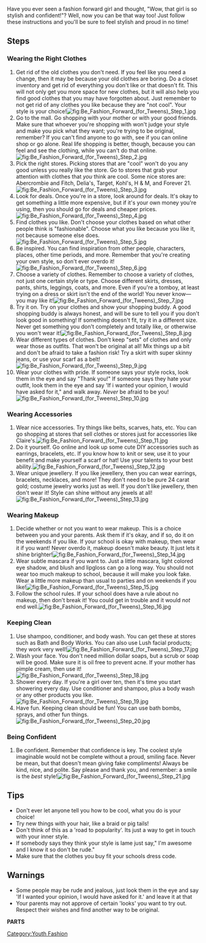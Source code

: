 Have you ever seen a fashion forward girl and thought, "Wow, that girl
is so stylish and confident!"? Well, now you can be that way too! Just
follow these instructions and you'll be sure to feel stylish and proud
in no time!

## Steps

### Wearing the Right Clothes

1.  Get rid of the old clothes you don't need. If you feel like you need
    a change, then it may be because your old clothes are boring. Do a
    closet inventory and get rid of everything you don't like or that
    doesn't fit. This will not only get you more space for new clothes,
    but it will also help you find good clothes that you may have
    forgotten about. Just remember to not get rid of any clothes you
    like because they are "not cool". Your style is your
    choice!![](Be_Fashion_Forward_(for_Tweens)_Step_1.jpg "fig:Be_Fashion_Forward_(for_Tweens)_Step_1.jpg")
2.  Go to the mall. Go shopping with your mother or with your good
    friends. Make sure that whoever you're shopping with won't judge
    your style and make you pick what they want; you're trying to be
    original, remember? If you can't find anyone to go with, see if you
    can online shop or go alone. Real life shopping is better, though,
    because you can feel and see the clothing, while you can't do that
    online.![](Be_Fashion_Forward_(for_Tweens)_Step_2.jpg "fig:Be_Fashion_Forward_(for_Tweens)_Step_2.jpg")
3.  Pick the right stores. Picking stores that are "cool" won't do you
    any good unless you really like the store. Go to stores that grab
    your attention with clothes that *you* think are cool. Some nice
    stores are: Abercrombie and Fitch, Delia's, Target, Kohl's, H & M,
    and Forever
    21.![](Be_Fashion_Forward_(for_Tweens)_Step_3.jpg "fig:Be_Fashion_Forward_(for_Tweens)_Step_3.jpg")
4.  Look for deals. Once you're in a store, look around for deals. It's
    okay to get something a little more expensive, but if it's your own
    money you're using, then you should go for deals and cheaper
    prices.![](Be_Fashion_Forward_(for_Tweens)_Step_4.jpg "fig:Be_Fashion_Forward_(for_Tweens)_Step_4.jpg")
5.  Find clothes you like. Don't choose your clothes based on what other
    people think is "fashionable". Choose what you like because you like
    it, not because someone else
    does.![](Be_Fashion_Forward_(for_Tweens)_Step_5.jpg "fig:Be_Fashion_Forward_(for_Tweens)_Step_5.jpg")
6.  Be inspired. You can find inspiration from other people, characters,
    places, other time periods, and more. Remember that you're creating
    your own style, so don't ever overdo
    it!![](Be_Fashion_Forward_(for_Tweens)_Step_6.jpg "fig:Be_Fashion_Forward_(for_Tweens)_Step_6.jpg")
7.  Choose a variety of clothes. Remember to choose a variety of
    clothes, not just one certain style or type. Choose different
    skirts, dresses, pants, shirts, leggings, coats, and more. Even if
    you're a tomboy, at least trying on a dress or skirt isn't the end
    of the world! You never know—you may like
    it!![](Be_Fashion_Forward_(for_Tweens)_Step_7.jpg "fig:Be_Fashion_Forward_(for_Tweens)_Step_7.jpg")
8.  Try it on. Try on your clothes and show your shopping buddy. A good
    shopping buddy is always honest, and will be sure to tell you if you
    don't look good in something! If something doesn't fit, try it in a
    different size. Never get something you don't completely and totally
    like, or otherwise you won't wear
    it!![](Be_Fashion_Forward_(for_Tweens)_Step_8.jpg "fig:Be_Fashion_Forward_(for_Tweens)_Step_8.jpg")
9.  Wear different types of clothes. Don't keep "sets" of clothes and
    only wear those as outfits. That won't be original at all! Mix
    things up a bit and don't be afraid to take a fashion risk! Try a
    skirt with super skinny jeans, or use your scarf as a
    belt!![](Be_Fashion_Forward_(for_Tweens)_Step_9.jpg "fig:Be_Fashion_Forward_(for_Tweens)_Step_9.jpg")
10. Wear your clothes with pride. If someone says your style rocks, look
    them in the eye and say "Thank you!" If someone says they hate your
    outfit, look them in the eye and say 'If i wanted your opinion, I
    would have asked for it," and walk away. *Never* be afraid to be
    you!![](Be_Fashion_Forward_(for_Tweens)_Step_10.jpg "fig:Be_Fashion_Forward_(for_Tweens)_Step_10.jpg")

### Wearing Accessories

1.  Wear nice accessories. Try things like belts, scarves, hats, etc.
    You can go shopping at stores that sell clothes or stores just for
    accessories like
    Claire's.![](Be_Fashion_Forward_(for_Tweens)_Step_11.jpg "fig:Be_Fashion_Forward_(for_Tweens)_Step_11.jpg")
2.  Do it yourself. Go online and look up some cute DIY accessories such
    as earrings, bracelets, etc. If you know how to knit or sew, use it
    to your benefit and make yourself a scarf or hat! Use your talents
    to your best
    ability.![](Be_Fashion_Forward_(for_Tweens)_Step_12.jpg "fig:Be_Fashion_Forward_(for_Tweens)_Step_12.jpg")
3.  Wear unique jewellery. If you like jewellery, then you can wear
    earrings, bracelets, necklaces, and more! They don't need to be pure
    24 carat gold; costume jewelry works just as well. If you don't like
    jewellery, then don't wear it! Style can shine without any jewels at
    all!![](Be_Fashion_Forward_(for_Tweens)_Step_13.jpg "fig:Be_Fashion_Forward_(for_Tweens)_Step_13.jpg")

### Wearing Makeup

1.  Decide whether or not you want to wear makeup. This is a choice
    between you and your parents. Ask them if it's okay, and if so, do
    it on the weekends if you like. If your school is okay with makeup,
    then wear it if you want! Never overdo it, makeup doesn't make
    beauty. It just lets it shine
    brighter!![](Be_Fashion_Forward_(for_Tweens)_Step_14.jpg "fig:Be_Fashion_Forward_(for_Tweens)_Step_14.jpg")
2.  Wear subtle mascara if you want to. Just a little mascara, light
    colored eye shadow, and blush and lipgloss can go a long way. You
    should not wear too much makeup to school, because it will make you
    look fake. Wear a little more makeup than usual to parties and on
    weekends if you
    like!![](Be_Fashion_Forward_(for_Tweens)_Step_15.jpg "fig:Be_Fashion_Forward_(for_Tweens)_Step_15.jpg")
3.  Follow the school rules. If your school does have a rule about no
    makeup, then don't break it! You could get in trouble and it would
    *not* end
    well.![](Be_Fashion_Forward_(for_Tweens)_Step_16.jpg "fig:Be_Fashion_Forward_(for_Tweens)_Step_16.jpg")

### Keeping Clean

1.  Use shampoo, conditioner, and body wash. You can get these at stores
    such as Bath and Body Works. You can also use Lush facial products;
    they work very
    well!![](Be_Fashion_Forward_(for_Tweens)_Step_17.jpg "fig:Be_Fashion_Forward_(for_Tweens)_Step_17.jpg")
2.  Wash your face. You don't need million dollar soaps, but a scrub or
    soap will be good. Make sure it is oil free to prevent acne. If your
    mother has pimple cream, then use
    it!![](Be_Fashion_Forward_(for_Tweens)_Step_18.jpg "fig:Be_Fashion_Forward_(for_Tweens)_Step_18.jpg")
3.  Shower every day. If you're a girl over ten, then it's time you
    start showering every day. Use conditioner and shampoo, plus a body
    wash or any other products you
    like.![](Be_Fashion_Forward_(for_Tweens)_Step_19.jpg "fig:Be_Fashion_Forward_(for_Tweens)_Step_19.jpg")
4.  Have fun. Keeping clean should be fun! You can use bath bombs,
    sprays, and other fun
    things.![](Be_Fashion_Forward_(for_Tweens)_Step_20.jpg "fig:Be_Fashion_Forward_(for_Tweens)_Step_20.jpg")

### Being Confident

1.  Be confident. Remember that confidence is key. The coolest style
    imaginable would not be complete without a proud, smiling face.
    Never be mean, but that doesn't mean giving fake compliments! Always
    be kind, nice, and polite. Say please and thank you, and remember: a
    smile is the *best*
    style!![](Be_Fashion_Forward_(for_Tweens)_Step_21.jpg "fig:Be_Fashion_Forward_(for_Tweens)_Step_21.jpg")

## Tips

-   Don't ever let anyone tell you how to be cool, what you do is your
    choice!
-   Try new things with your hair, like a braid or pig tails!
-   Don't think of this as a 'road to popularity'. Its just a way to get
    in touch with your inner style.
-   If somebody says they think your style is lame just say," I'm
    awesome and I know it so don't be rude."
-   Make sure that the clothes you buy fit your schools dress code.

## Warnings

-   Some people may be rude and jealous, just look them in the eye and
    say 'If I wanted your opinion, I would have asked for it.' and leave
    it at that
-   Your parents may not approve of certain 'looks' you want to try out.
    Respect their wishes and find another way to be original.

__PARTS__

[Category:Youth Fashion](Category:Youth_Fashion "wikilink")
